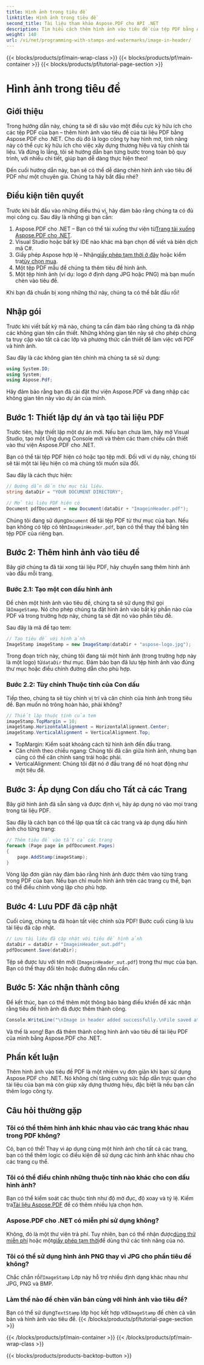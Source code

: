 ```yaml
---
title: Hình ảnh trong tiêu đề
linktitle: Hình ảnh trong tiêu đề
second_title: Tài liệu tham khảo Aspose.PDF cho API .NET
description: Tìm hiểu cách thêm hình ảnh vào tiêu đề của tệp PDF bằng Aspose.PDF cho .NET trong hướng dẫn từng bước này.
weight: 140
url: /vi/net/programming-with-stamps-and-watermarks/image-in-header/
---
```


{{< blocks/products/pf/main-wrap-class >}}
{{< blocks/products/pf/main-container >}}
{{< blocks/products/pf/tutorial-page-section >}}

# Hình ảnh trong tiêu đề

## Giới thiệu

Trong hướng dẫn này, chúng ta sẽ đi sâu vào một điều cực kỳ hữu ích cho các tệp PDF của bạn – thêm hình ảnh vào tiêu đề của tài liệu PDF bằng Aspose.PDF cho .NET. Cho dù đó là logo công ty hay hình mờ, tính năng này có thể cực kỳ hữu ích cho việc xây dựng thương hiệu và tùy chỉnh tài liệu. Và đừng lo lắng, tôi sẽ hướng dẫn bạn từng bước trong toàn bộ quy trình, với nhiều chi tiết, giúp bạn dễ dàng thực hiện theo!

Đến cuối hướng dẫn này, bạn sẽ có thể dễ dàng chèn hình ảnh vào tiêu đề PDF như một chuyên gia. Chúng ta hãy bắt đầu nhé?

## Điều kiện tiên quyết

Trước khi bắt đầu vào những điều thú vị, hãy đảm bảo rằng chúng ta có đủ mọi công cụ. Sau đây là những gì bạn cần:

1.  Aspose.PDF cho .NET – Bạn có thể tải xuống thư viện từ[Trang tải xuống Aspose.PDF cho .NET](https://releases.aspose.com/pdf/net/).
2. Visual Studio hoặc bất kỳ IDE nào khác mà bạn chọn để viết và biên dịch mã C#.
3.  Giấy phép Aspose hợp lệ – Nhận[giấy phép tạm thời ở đây](https://purchase.aspose.com/temporary-license/) hoặc kiểm tra[tùy chọn mua](https://purchase.aspose.com/buy).
4. Một tệp PDF mẫu để chúng ta thêm tiêu đề hình ảnh.
5. Một tệp hình ảnh (ví dụ: logo ở định dạng JPG hoặc PNG) mà bạn muốn chèn vào tiêu đề.

Khi bạn đã chuẩn bị xong những thứ này, chúng ta có thể bắt đầu rồi!

## Nhập gói

Trước khi viết bất kỳ mã nào, chúng ta cần đảm bảo rằng chúng ta đã nhập các không gian tên cần thiết. Những không gian tên này sẽ cho phép chúng ta truy cập vào tất cả các lớp và phương thức cần thiết để làm việc với PDF và hình ảnh.

Sau đây là các không gian tên chính mà chúng ta sẽ sử dụng:

```csharp
using System.IO;
using System;
using Aspose.Pdf;
```

Hãy đảm bảo rằng bạn đã cài đặt thư viện Aspose.PDF và đang nhập các không gian tên này vào dự án của mình.

## Bước 1: Thiết lập dự án và tạo tài liệu PDF

Trước tiên, hãy thiết lập một dự án mới. Nếu bạn chưa làm, hãy mở Visual Studio, tạo một Ứng dụng Console mới và thêm các tham chiếu cần thiết vào thư viện Aspose.PDF cho .NET.

Bạn có thể tải tệp PDF hiện có hoặc tạo tệp mới. Đối với ví dụ này, chúng tôi sẽ tải một tài liệu hiện có mà chúng tôi muốn sửa đổi.

Sau đây là cách thực hiện:

```csharp
// Đường dẫn đến thư mục tài liệu.
string dataDir = "YOUR DOCUMENT DIRECTORY";

// Mở tài liệu PDF hiện có
Document pdfDocument = new Document(dataDir + "ImageinHeader.pdf");
```

 Chúng tôi đang sử dụng`Document` để tải tệp PDF từ thư mục của bạn. Nếu bạn không có tệp có tên`ImageinHeader.pdf`, bạn có thể thay thế bằng tên tệp PDF của riêng bạn.

## Bước 2: Thêm hình ảnh vào tiêu đề

Bây giờ chúng ta đã tải xong tài liệu PDF, hãy chuyển sang thêm hình ảnh vào đầu mỗi trang.

### Bước 2.1: Tạo một con dấu hình ảnh
 Để chèn một hình ảnh vào tiêu đề, chúng ta sẽ sử dụng thứ gọi là`ImageStamp`. Nó cho phép chúng ta đặt hình ảnh vào bất kỳ phần nào của PDF và trong trường hợp này, chúng ta sẽ đặt nó vào phần tiêu đề.

Sau đây là mã để tạo tem:

```csharp
// Tạo tiêu đề với hình ảnh
ImageStamp imageStamp = new ImageStamp(dataDir + "aspose-logo.jpg");
```

 Trong đoạn trích này, chúng tôi đang tải một hình ảnh (trong trường hợp này là một logo) từ`dataDir` thư mục. Đảm bảo bạn đã lưu tệp hình ảnh vào đúng thư mục hoặc điều chỉnh đường dẫn cho phù hợp.

### Bước 2.2: Tùy chỉnh Thuộc tính của Con dấu
Tiếp theo, chúng ta sẽ tùy chỉnh vị trí và căn chỉnh của hình ảnh trong tiêu đề. Bạn muốn nó trông hoàn hảo, phải không?

```csharp
// Thiết lập thuộc tính của tem
imageStamp.TopMargin = 10;
imageStamp.HorizontalAlignment = HorizontalAlignment.Center;
imageStamp.VerticalAlignment = VerticalAlignment.Top;
```

- TopMargin: Kiểm soát khoảng cách từ hình ảnh đến đầu trang.
- Căn chỉnh theo chiều ngang: Chúng tôi đã căn giữa hình ảnh, nhưng bạn cũng có thể căn chỉnh sang trái hoặc phải.
- VerticalAlignment: Chúng tôi đặt nó ở đầu trang để nó hoạt động như một tiêu đề.

## Bước 3: Áp dụng Con dấu cho Tất cả các Trang

Bây giờ hình ảnh đã sẵn sàng và được định vị, hãy áp dụng nó vào mọi trang trong tài liệu PDF.

Sau đây là cách bạn có thể lặp qua tất cả các trang và áp dụng dấu hình ảnh cho từng trang:

```csharp
// Thêm tiêu đề vào tất cả các trang
foreach (Page page in pdfDocument.Pages)
{
    page.AddStamp(imageStamp);
}
```

Vòng lặp đơn giản này đảm bảo rằng hình ảnh được thêm vào từng trang trong PDF của bạn. Nếu bạn chỉ muốn hình ảnh trên các trang cụ thể, bạn có thể điều chỉnh vòng lặp cho phù hợp.

## Bước 4: Lưu PDF đã cập nhật

Cuối cùng, chúng ta đã hoàn tất việc chỉnh sửa PDF! Bước cuối cùng là lưu tài liệu đã cập nhật.

```csharp
// Lưu tài liệu đã cập nhật với tiêu đề hình ảnh
dataDir = dataDir + "ImageinHeader_out.pdf";
pdfDocument.Save(dataDir);
```

Tệp sẽ được lưu với tên mới (`ImageinHeader_out.pdf`) trong thư mục của bạn. Bạn có thể thay đổi tên hoặc đường dẫn nếu cần.

## Bước 5: Xác nhận thành công

Để kết thúc, bạn có thể thêm một thông báo bảng điều khiển để xác nhận rằng tiêu đề hình ảnh đã được thêm thành công.

```csharp
Console.WriteLine("\nImage in header added successfully.\nFile saved at " + dataDir);
```

Và thế là xong! Bạn đã thêm thành công hình ảnh vào tiêu đề tài liệu PDF của mình bằng Aspose.PDF cho .NET.

## Phần kết luận

Thêm hình ảnh vào tiêu đề PDF là một nhiệm vụ đơn giản khi bạn sử dụng Aspose.PDF cho .NET. Nó không chỉ tăng cường sức hấp dẫn trực quan cho tài liệu của bạn mà còn giúp xây dựng thương hiệu, đặc biệt là nếu bạn cần thêm logo công ty.

## Câu hỏi thường gặp

### Tôi có thể thêm hình ảnh khác nhau vào các trang khác nhau trong PDF không?
Có, bạn có thể! Thay vì áp dụng cùng một hình ảnh cho tất cả các trang, bạn có thể thêm logic có điều kiện để sử dụng các hình ảnh khác nhau cho các trang cụ thể.

### Tôi có thể điều chỉnh những thuộc tính nào khác cho con dấu hình ảnh?
 Bạn có thể kiểm soát các thuộc tính như độ mờ đục, độ xoay và tỷ lệ. Kiểm tra[Tài liệu Aspose.PDF](https://reference.aspose.com/pdf/net/) để có thêm nhiều lựa chọn hơn.

### Aspose.PDF cho .NET có miễn phí sử dụng không?
 Không, đó là một thư viện trả phí. Tuy nhiên, bạn có thể nhận được[dùng thử miễn phí](https://releases.aspose.com/) hoặc một[giấy phép tạm thời](https://purchase.aspose.com/temporary-license/)để dùng thử các tính năng của nó.

### Tôi có thể sử dụng hình ảnh PNG thay vì JPG cho phần tiêu đề không?
 Chắc chắn rồi!`ImageStamp` Lớp này hỗ trợ nhiều định dạng khác nhau như JPG, PNG và BMP.

### Làm thế nào để chèn văn bản cùng với hình ảnh vào tiêu đề?
 Bạn có thể sử dụng`TextStamp` lớp học kết hợp với`ImageStamp` để chèn cả văn bản và hình ảnh vào tiêu đề.
{{< /blocks/products/pf/tutorial-page-section >}}

{{< /blocks/products/pf/main-container >}}
{{< /blocks/products/pf/main-wrap-class >}}

{{< blocks/products/products-backtop-button >}}
